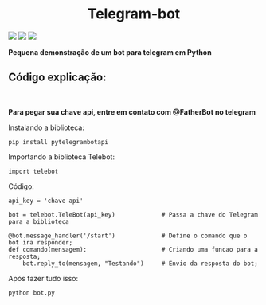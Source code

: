 <H1 text align='center'>Telegram-bot</h1>

<img src='https://img.shields.io/badge/Python-3.10-green'> <img src='https://img.shields.io/badge/biblioteca-pytelegrambotapi-green'> <img src='https://img.shields.io/badge/criador-UserDevz-green'>


<b>Pequena demonstração de um bot para telegram em Python</b>
</br>

<h2>Código explicação:</h2></br>

<strong>Para pegar sua chave api, entre em contato com @FatherBot no telegram</strong>

<p>Instalando a biblioteca:</p>

    pip install pytelegrambotapi

<p>Importando a biblioteca Telebot:</p>

    import telebot

<p>Código: </p>

    api_key = 'chave api'

    bot = telebot.TeleBot(api_key)             # Passa a chave do Telegram para a biblioteca

    @bot.message_handler('/start')             # Define o comando que o bot ira responder;
    def comando(mensagem):                     # Criando uma funcao para a resposta;
        bot.reply_to(mensagem, "Testando")     # Envio da resposta do bot;

<p>Após fazer tudo isso:</p>

    python bot.py
